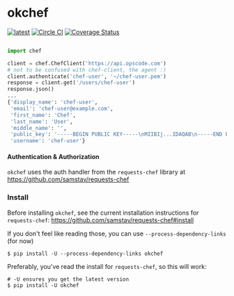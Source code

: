 # okchef
[![latest](https://img.shields.io/pypi/v/okchef.svg)](https://pypi.python.org/pypi/okchef)
[![Circle CI](https://circleci.com/gh/samstav/okchef.svg?style=shield)](https://circleci.com/gh/samstav/okchef)
[![Coverage Status](https://coveralls.io/repos/samstav/okchef/badge.svg?branch=master)](https://coveralls.io/r/samstav/okchef?branch=master)


```python

import chef

client = chef.ChefClient('https://api.opscode.com')
# not to be confused with chef-client, the agent :)
client.authenticate('chef-user', '~/chef-user.pem')
response = client.get('/users/chef-user')
response.json()
...
{'display_name': 'chef-user',
 'email': 'chef-user@example.com',
 'first_name': 'Chef',
 'last_name': 'User',
 'middle_name': '',
 'public_key': '-----BEGIN PUBLIC KEY-----\nMIIBIj...IDAQAB\n-----END PUBLIC KEY-----\n',
 'username': 'chef-user'}
```


#### Authentication & Authorization

`okchef` uses the auth handler from the `requests-chef` library at https://github.com/samstav/requests-chef


### Install

Before installing `okchef`, see the current installation instructions for `requests-chef`: https://github.com/samstav/requests-chef#install

If you don't feel like reading those, you can use `--process-dependency-links` (for now)

```
$ pip install -U --process-dependency-links okchef
```

Preferably, you've read the install for `requests-chef`, so this will work:

```
# -U ensures you get the latest version
$ pip install -U okchef
```


